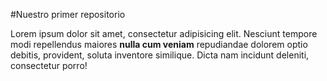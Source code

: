 #Nuestro primer repositorio

<p>Lorem ipsum dolor sit amet, consectetur adipisicing elit. Nesciunt tempore modi repellendus maiores <strong>nulla cum veniam</strong> repudiandae dolorem optio debitis, provident, soluta inventore similique. Dicta nam incidunt deleniti, consectetur porro!</p>